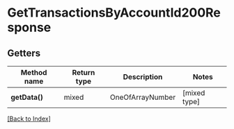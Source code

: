 # GetTransactionsByAccountId200Response

## Getters

Method name | Return type | Description | Notes
------------ | ------------- | ------------- | -------------
**getData()** | mixed | OneOfArrayNumber | [mixed type]

[[Back to Index]](../index.md)
